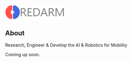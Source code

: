 ![Research, Engineer & Develop the AI & Robotics for Mobility](redarmbanner.png "REDARM")

## About 

Research, Engineer & Develop the AI & Robotics for Mobility

Coming up soon.

